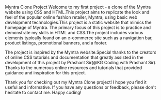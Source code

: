 Myntra Clone Project
Welcome to my first project - a clone of the Myntra website using CSS and HTML.This project aims to replicate the look and feel of the popular online fashion retailer, Myntra, using basic web development technologies.This project is a static website that mimics the homepage of Myntra. The primary focus of this project is to practice and demonstrate my skills in HTML and CSS.The project includes various elements typically found on an e-commerce site such as a navigation bar, product listings, promotional banners, and a footer.

The project is inspired by the Myntra website.Special thanks to the creators of online CSS tutorials and documentation that greatly assisted in the development of this project by Prashant Sir(@KG Coding with Prashant Sir).
Thanks to the numerous online resources and tutorials that provided guidance and inspiration for this project.

Thank you for checking out my Myntra Clone project! I hope you find it useful and informative. If you have any questions or feedback, please don't hesitate to contact me.
Happy coding!
